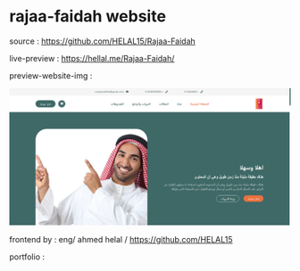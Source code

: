 # rajaa-faidah website

source : https://github.com/HELAL15/Rajaa-Faidah

live-preview : https://hellal.me/Rajaa-Faidah/

preview-website-img :

<img src='images/website.PNG'>

frontend by : eng/ ahmed helal / https://github.com/HELAL15

portfolio :
